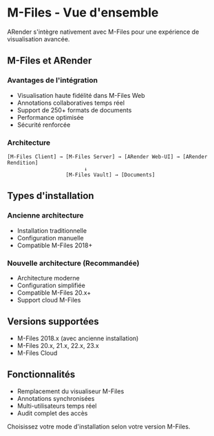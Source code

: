 # M-Files - Vue d'ensemble

ARender s'intègre nativement avec M-Files pour une expérience de visualisation avancée.

## M-Files et ARender

### Avantages de l'intégration
- Visualisation haute fidélité dans M-Files Web
- Annotations collaboratives temps réel
- Support de 250+ formats de documents
- Performance optimisée
- Sécurité renforcée

### Architecture
```
[M-Files Client] → [M-Files Server] → [ARender Web-UI] → [ARender Rendition]
                         ↓
                   [M-Files Vault] → [Documents]
```

## Types d'installation

### Ancienne architecture
- Installation traditionnelle
- Configuration manuelle
- Compatible M-Files 2018+

### Nouvelle architecture (Recommandée)
- Architecture moderne
- Configuration simplifiée
- Compatible M-Files 20.x+
- Support cloud M-Files

## Versions supportées
- M-Files 2018.x (avec ancienne installation)
- M-Files 20.x, 21.x, 22.x, 23.x
- M-Files Cloud

## Fonctionnalités
- Remplacement du visualiseur M-Files
- Annotations synchronisées
- Multi-utilisateurs temps réel
- Audit complet des accès

Choisissez votre mode d'installation selon votre version M-Files.